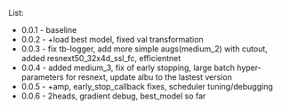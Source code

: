 List:
 
 - 0.0.1 - baseline
 - 0.0.2 - +load best model, fixed val transformation
 - 0.0.3 - fix tb-logger, add more simple augs(medium_2) with cutout, added resnext50_32x4d_ssl_fc,
 efficientnet
 - 0.0.4 - added medium_3, fix of early stopping, large batch hyper-parameters for resnext,
  update albu to the lastest version
 - 0.0.5 - +amp, early_stop_callback fixes, scheduler tuning/debugging
 - 0.0.6 - 2heads, gradient debug, best_model so far